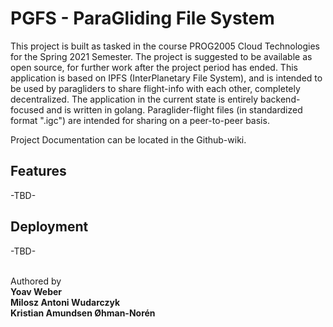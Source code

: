 # PGFS - ParaGliding File System
This project is built as tasked in the course PROG2005 Cloud Technologies for the Spring 2021 Semester. The project is suggested to be available as open source, for further work after the project period has ended.
This application is based on IPFS (InterPlanetary File System), and is intended to be used by paragliders to share flight-info with each other, completely decentralized. The application in the current state is entirely backend-focused and is written in golang.
Paraglider-flight files (in standardized format ".igc") are intended for sharing on a peer-to-peer basis.

Project Documentation can be located in the Github-wiki.

## Features
-TBD-

## Deployment
-TBD-


<br>Authored by<br>
<b>Yoav Weber</b><br>
<b>Milosz Antoni Wudarczyk</b><br>
<b>Kristian Amundsen Øhman-Norén</b><br>
